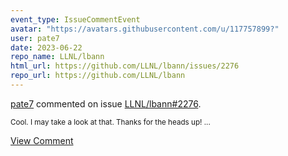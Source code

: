 ```yaml
---
event_type: IssueCommentEvent
avatar: "https://avatars.githubusercontent.com/u/117757899?"
user: pate7
date: 2023-06-22
repo_name: LLNL/lbann
html_url: https://github.com/LLNL/lbann/issues/2276
repo_url: https://github.com/LLNL/lbann
---
```


<a href='https://github.com/pate7' target='_blank'>pate7</a> commented on issue <a href='https://github.com/LLNL/lbann/issues/2276' target='_blank'>LLNL/lbann#2276</a>.

<small>Cool. I may take a look at that. Thanks for the heads up! ...</small>

<a href='https://github.com/LLNL/lbann/issues/2276' target='_blank'>View Comment</a>